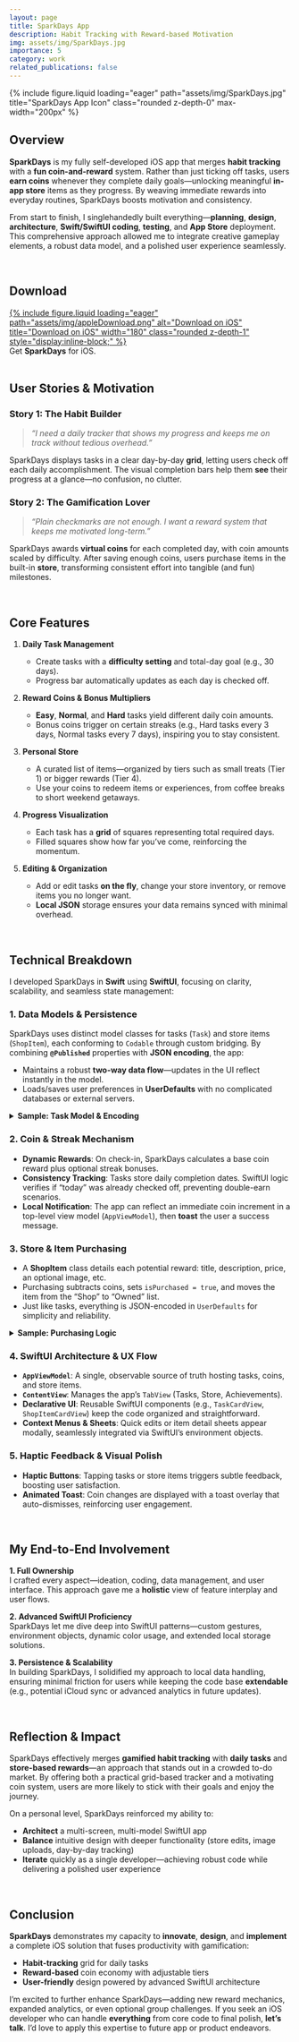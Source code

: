 ```yaml
---
layout: page
title: SparkDays App
description: Habit Tracking with Reward-based Motivation
img: assets/img/SparkDays.jpg
importance: 5
category: work
related_publications: false
---
```


<div class="row">
  <div class="col-sm mt-3 mt-md-0 text-center">
    {% include figure.liquid
       loading="eager"
       path="assets/img/SparkDays.jpg"
       title="SparkDays App Icon"
       class="rounded z-depth-0"
       max-width="200px"
    %}
  </div>
</div>

## Overview

**SparkDays** is my fully self-developed iOS app that merges **habit tracking** with a **fun coin-and-reward** system. Rather than just ticking off tasks, users **earn coins** whenever they complete daily goals—unlocking meaningful **in-app store** items as they progress. By weaving immediate rewards into everyday routines, SparkDays boosts motivation and consistency.

From start to finish, I singlehandedly built everything—**planning**, **design**, **architecture**, **Swift/SwiftUI coding**, **testing**, and **App Store** deployment. This comprehensive approach allowed me to integrate creative gameplay elements, a robust data model, and a polished user experience seamlessly.

<br>

## Download

<div class="row my-3">
  <div class="col-sm-12 text-center">
    <div class="row">
      <div class="col-sm">
        <a href="https://apps.apple.com/us/app/sparkdays/id6743457838"
           target="_blank"
           style="display:inline-block;"
        >
          {% include figure.liquid
             loading="eager"
             path="assets/img/appleDownload.png"
             alt="Download on iOS"
             title="Download on iOS"
             width="180"
             class="rounded z-depth-1"
             style="display:inline-block;"
          %}
        </a>
      </div>
    </div>
    <div class="caption my-2">
      Get <strong>SparkDays</strong> for iOS.
    </div>
  </div>
</div>

<br>

## User Stories & Motivation

### Story 1: The Habit Builder

> _“I need a daily tracker that shows my progress and keeps me on track without tedious overhead.”_

SparkDays displays tasks in a clear day-by-day **grid**, letting users check off each daily accomplishment. The visual completion bars help them **see** their progress at a glance—no confusion, no clutter.

### Story 2: The Gamification Lover

> _“Plain checkmarks are not enough. I want a reward system that keeps me motivated long-term.”_

SparkDays awards **virtual coins** for each completed day, with coin amounts scaled by difficulty. After saving enough coins, users purchase items in the built-in **store**, transforming consistent effort into tangible (and fun) milestones.

<br>

## Core Features

1. **Daily Task Management**

   - Create tasks with a **difficulty setting** and total-day goal (e.g., 30 days).
   - Progress bar automatically updates as each day is checked off.

2. **Reward Coins & Bonus Multipliers**

   - **Easy**, **Normal**, and **Hard** tasks yield different daily coin amounts.
   - Bonus coins trigger on certain streaks (e.g., Hard tasks every 3 days, Normal tasks every 7 days), inspiring you to stay consistent.

3. **Personal Store**

   - A curated list of items—organized by tiers such as small treats (Tier 1) or bigger rewards (Tier 4).
   - Use your coins to redeem items or experiences, from coffee breaks to short weekend getaways.

4. **Progress Visualization**

   - Each task has a **grid** of squares representing total required days.
   - Filled squares show how far you’ve come, reinforcing the momentum.

5. **Editing & Organization**
   - Add or edit tasks **on the fly**, change your store inventory, or remove items you no longer want.
   - **Local JSON** storage ensures your data remains synced with minimal overhead.

<br>

## Technical Breakdown

I developed SparkDays in **Swift** using **SwiftUI**, focusing on clarity, scalability, and seamless state management:

### 1. Data Models & Persistence

SparkDays uses distinct model classes for tasks (`Task`) and store items (`ShopItem`), each conforming to `Codable` through custom bridging. By combining **`@Published`** properties with **JSON encoding**, the app:

- Maintains a robust **two-way data flow**—updates in the UI reflect instantly in the model.
- Loads/saves user preferences in **UserDefaults** with no complicated databases or external servers.

<details>
<summary><strong>Sample: Task Model & Encoding</strong></summary>

```swift
class Task: Identifiable, ObservableObject {
    let id: UUID
    @Published var title: String
    @Published var description: String
    @Published var totalDays: Int
    @Published var completedDays: Int
    @Published var difficulty: TaskDifficulty
    ...
    var isDoneToday: Bool { ... }

    // Convert to a Codable struct
    func toData() -> TaskData {
        TaskData(
            id: self.id,
            title: self.title,
            ...
        )
    }

    convenience init(from data: TaskData) {
        ...
    }
}
```

**Key Points**:

- **`TaskDifficulty`** enumerations define daily/bonus coins.
- Each property is bound to the UI with `@Published`, ensuring live updates as tasks evolve.

</details>

### 2. Coin & Streak Mechanism

- **Dynamic Rewards**: On check-in, SparkDays calculates a base coin reward plus optional streak bonuses.
- **Consistency Tracking**: Tasks store daily completion dates. SwiftUI logic verifies if “today” was already checked off, preventing double-earn scenarios.
- **Local Notification**: The app can reflect an immediate coin increment in a top-level view model (`AppViewModel`), then **toast** the user a success message.

### 3. Store & Item Purchasing

- A **ShopItem** class details each potential reward: title, description, price, an optional image, etc.
- Purchasing subtracts coins, sets `isPurchased = true`, and moves the item from the “Shop” to “Owned” list.
- Just like tasks, everything is JSON-encoded in `UserDefaults` for simplicity and reliability.

<details>
<summary><strong>Sample: Purchasing Logic</strong></summary>

```swift
func purchaseItem(_ item: ShopItem) -> Bool {
    if userCoin < item.price { return false }
    userCoin -= item.price
    item.isPurchased = true
    item.purchasedDate = Date()
    ...
    return true
}
```

**Takeaway**: By decoupling logic into the `AppViewModel`, I keep the UI code crisp and the purchasing routine easy to maintain or extend (e.g., multi-currency systems, expansions, etc.).

</details>

### 4. SwiftUI Architecture & UX Flow

- **`AppViewModel`**: A single, observable source of truth hosting tasks, coins, and store items.
- **`ContentView`**: Manages the app’s `TabView` (Tasks, Store, Achievements).
- **Declarative UI**: Reusable SwiftUI components (e.g., `TaskCardView`, `ShopItemCardView`) keep the code organized and straightforward.
- **Context Menus & Sheets**: Quick edits or item detail sheets appear modally, seamlessly integrated via SwiftUI’s environment objects.

### 5. Haptic Feedback & Visual Polish

- **Haptic Buttons**: Tapping tasks or store items triggers subtle feedback, boosting user satisfaction.
- **Animated Toast**: Coin changes are displayed with a toast overlay that auto-dismisses, reinforcing user engagement.

<br>

## My End-to-End Involvement

**1. Full Ownership**  
I crafted every aspect—ideation, coding, data management, and user interface. This approach gave me a **holistic** view of feature interplay and user flows.

**2. Advanced SwiftUI Proficiency**  
SparkDays let me dive deep into SwiftUI patterns—custom gestures, environment objects, dynamic color usage, and extended local storage solutions.

**3. Persistence & Scalability**  
In building SparkDays, I solidified my approach to local data handling, ensuring minimal friction for users while keeping the code base **extendable** (e.g., potential iCloud sync or advanced analytics in future updates).

<br>

## Reflection & Impact

SparkDays effectively merges **gamified habit tracking** with **daily tasks** and **store-based rewards**—an approach that stands out in a crowded to-do market. By offering both a practical grid-based tracker and a motivating coin system, users are more likely to stick with their goals and enjoy the journey.

On a personal level, SparkDays reinforced my ability to:

- **Architect** a multi-screen, multi-model SwiftUI app
- **Balance** intuitive design with deeper functionality (store edits, image uploads, day-by-day tracking)
- **Iterate** quickly as a single developer—achieving robust code while delivering a polished user experience

<br>

## Conclusion

**SparkDays** demonstrates my capacity to **innovate**, **design**, and **implement** a complete iOS solution that fuses productivity with gamification:

- **Habit-tracking** grid for daily tasks
- **Reward-based** coin economy with adjustable tiers
- **User-friendly** design powered by advanced SwiftUI architecture

I’m excited to further enhance SparkDays—adding new reward mechanics, expanded analytics, or even optional group challenges. If you seek an iOS developer who can handle **everything** from core code to final polish, **let’s talk**. I’d love to apply this expertise to future app or product endeavors.

